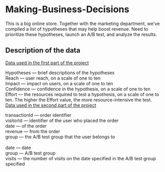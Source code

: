 # Making-Business-Decisions
This is a big online store. Together with the marketing department, we've compiled a list of hypotheses that may help boost revenue. Need to prioritize these hypotheses, launch an A/B test, and analyze the results.

## Description of the data
<u>Data used in the first part of the project</u><br>

Hypotheses — brief descriptions of the hypotheses<br>
Reach — user reach, on a scale of one to ten<br>
Impact — impact on users, on a scale of one to ten<br>
Confidence — confidence in the hypothesis, on a scale of one to ten<br>
Effort — the resources required to test a hypothesis, on a scale of one to ten. The higher the Effort value, the more resource-intensive the test.<br>
<u>Data used in the second part of the project</u>

transactionId — order identifier<br>
visitorId — identifier of the user who placed the order<br>
date — of the order<br>
revenue — from the order<br>
group — the A/B test group that the user belongs to<br>
<br>
date — date<br>
group — A/B test group<br>
visits — the number of visits on the date specified in the A/B test group specified<br>
